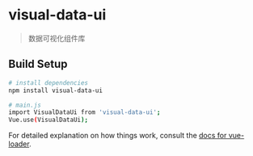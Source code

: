 # visual-data-ui

> 数据可视化组件库

## Build Setup

``` bash
# install dependencies
npm install visual-data-ui

# main.js
import VisualDataUi from 'visual-data-ui';
Vue.use(VisualDataUi);
```

For detailed explanation on how things work, consult the [docs for vue-loader](http://vuejs.github.io/vue-loader).
